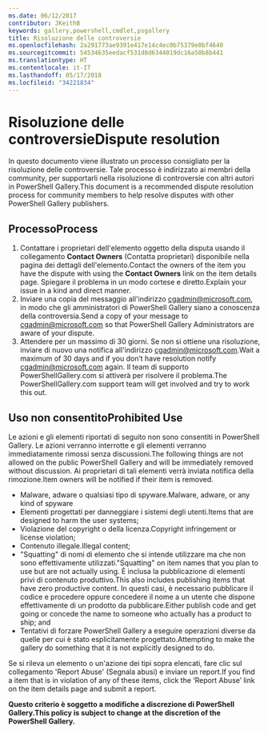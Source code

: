 ```yaml
---
ms.date: 06/12/2017
contributor: JKeithB
keywords: gallery,powershell,cmdlet,psgallery
title: Risoluzione delle controversie
ms.openlocfilehash: 2a291773ae9391e417e14c4ec0b75379e0bf4640
ms.sourcegitcommit: 54534635eedacf531d8d6344019dc16a50b8b441
ms.translationtype: HT
ms.contentlocale: it-IT
ms.lasthandoff: 05/17/2018
ms.locfileid: "34221834"
---
```

# <a name="dispute-resolution"></a><span data-ttu-id="113f5-103">Risoluzione delle controversie</span><span class="sxs-lookup"><span data-stu-id="113f5-103">Dispute resolution</span></span>

<span data-ttu-id="113f5-104">In questo documento viene illustrato un processo consigliato per la risoluzione delle controversie. Tale processo è indirizzato ai membri della community, per supportarli nella risoluzione di controversie con altri autori in PowerShell Gallery.</span><span class="sxs-lookup"><span data-stu-id="113f5-104">This document is a recommended dispute resolution process for community members to help resolve disputes with other PowerShell Gallery publishers.</span></span>

## <a name="process"></a><span data-ttu-id="113f5-105">Processo</span><span class="sxs-lookup"><span data-stu-id="113f5-105">Process</span></span>

1. <span data-ttu-id="113f5-106">Contattare i proprietari dell'elemento oggetto della disputa usando il collegamento **Contact Owners** (Contatta proprietari) disponibile nella pagina dei dettagli dell'elemento.</span><span class="sxs-lookup"><span data-stu-id="113f5-106">Contact the owners of the item you have the dispute with using the **Contact Owners** link on the item details page.</span></span>
<span data-ttu-id="113f5-107">Spiegare il problema in un modo cortese e diretto.</span><span class="sxs-lookup"><span data-stu-id="113f5-107">Explain your issue in a kind and direct manner.</span></span>
2. <span data-ttu-id="113f5-108">Inviare una copia del messaggio all'indirizzo [cgadmin@microsoft.com](mailto:cgadmin@microsoft.com), in modo che gli amministratori di PowerShell Gallery siano a conoscenza della controversia.</span><span class="sxs-lookup"><span data-stu-id="113f5-108">Send a copy of your message to [cgadmin@microsoft.com](mailto:cgadmin@microsoft.com) so that PowerShell Gallery Administrators are aware of your dispute.</span></span>
3. <span data-ttu-id="113f5-109">Attendere per un massimo di 30 giorni. Se non si ottiene una risoluzione, inviare di nuovo una notifica all'indirizzo [cgadmin@microsoft.com](mailto:cgadmin@microsoft.com).</span><span class="sxs-lookup"><span data-stu-id="113f5-109">Wait a maximum of 30 days and if you don’t have resolution notify [cgadmin@microsoft.com](mailto:cgadmin@microsoft.com) again.</span></span>
<span data-ttu-id="113f5-110">Il team di supporto PowerShellGallery.com si attiverà per risolvere il problema.</span><span class="sxs-lookup"><span data-stu-id="113f5-110">The PowerShellGallery.com support team will get involved and try to work this out.</span></span>


## <a name="prohibited-use"></a><span data-ttu-id="113f5-111">Uso non consentito</span><span class="sxs-lookup"><span data-stu-id="113f5-111">Prohibited Use</span></span>

<span data-ttu-id="113f5-112">Le azioni e gli elementi riportati di seguito non sono consentiti in PowerShell Gallery. Le azioni verranno interrotte e gli elementi verranno immediatamente rimossi senza discussioni.</span><span class="sxs-lookup"><span data-stu-id="113f5-112">The following things are not allowed on the public PowerShell Gallery and will be immediately removed without discussion.</span></span>  <span data-ttu-id="113f5-113">Ai proprietari di tali elementi verrà inviata notifica della rimozione.</span><span class="sxs-lookup"><span data-stu-id="113f5-113">Item owners will be notified if their item is removed.</span></span>

- <span data-ttu-id="113f5-114">Malware, adware o qualsiasi tipo di spyware.</span><span class="sxs-lookup"><span data-stu-id="113f5-114">Malware, adware, or any kind of spyware</span></span>
- <span data-ttu-id="113f5-115">Elementi progettati per danneggiare i sistemi degli utenti.</span><span class="sxs-lookup"><span data-stu-id="113f5-115">Items that are designed to harm the user systems;</span></span>
- <span data-ttu-id="113f5-116">Violazione del copyright o della licenza.</span><span class="sxs-lookup"><span data-stu-id="113f5-116">Copyright infringement or license violation;</span></span>
- <span data-ttu-id="113f5-117">Contenuto illegale.</span><span class="sxs-lookup"><span data-stu-id="113f5-117">Illegal content;</span></span>
- <span data-ttu-id="113f5-118">"Squatting" di nomi di elemento che si intende utilizzare ma che non sono effettivamente utilizzati.</span><span class="sxs-lookup"><span data-stu-id="113f5-118">"Squatting" on item names that you plan to use but are not actually using.</span></span> <span data-ttu-id="113f5-119">È inclusa la pubblicazione di elementi privi di contenuto produttivo.</span><span class="sxs-lookup"><span data-stu-id="113f5-119">This also includes publishing items that have zero productive content.</span></span>
<span data-ttu-id="113f5-120">In questi casi, è necessario pubblicare il codice e procedere oppure concedere il nome a un utente che dispone effettivamente di un prodotto da pubblicare.</span><span class="sxs-lookup"><span data-stu-id="113f5-120">Either publish code and get going or concede the name to someone who actually has a product to ship; and</span></span>
- <span data-ttu-id="113f5-121">Tentativi di forzare PowerShell Gallery a eseguire operazioni diverse da quelle per cui è stato esplicitamente progettato.</span><span class="sxs-lookup"><span data-stu-id="113f5-121">Attempting to make the gallery do something that it is not explicitly designed to do.</span></span>


<span data-ttu-id="113f5-122">Se si rileva un elemento o un'azione dei tipi sopra elencati, fare clic sul collegamento 'Report Abuse' (Segnala abusi) e inviare un report.</span><span class="sxs-lookup"><span data-stu-id="113f5-122">If you find a item that is in violation of any of these items, click the ‘Report Abuse’ link on the item details page and submit a report.</span></span>

<span data-ttu-id="113f5-123">**Questo criterio è soggetto a modifiche a discrezione di PowerShell Gallery.**</span><span class="sxs-lookup"><span data-stu-id="113f5-123">**This policy is subject to change at the discretion of the PowerShell Gallery.**</span></span>